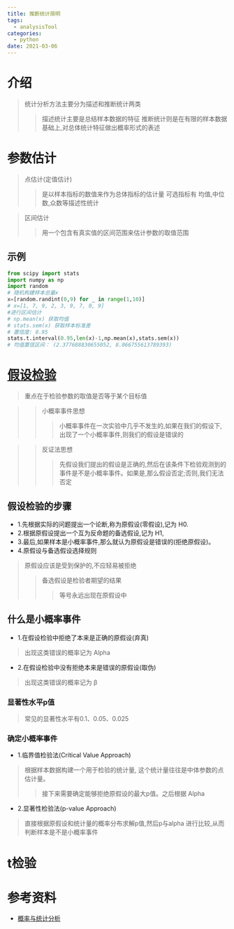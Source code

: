 ```yaml
---
title: 推断统计简明
tags:
  - analysisTool
categories:
  - python 
date: 2021-03-06
---
```

# 介绍

>统计分析方法主要分为描述和推断统计两类
>>描述统计主要是总结样本数据的特征
>>推断统计则是在有限的样本数据基础上,对总体统计特征做出概率形式的表述

# 参数估计
>点估计(定值估计)
>>是以样本指标的数值来作为总体指标的估计量
>>可选指标有 均值,中位数,众数等描述性统计

>区间估计
>>用一个包含有真实值的区间范围来估计参数的取值范围

## 示例
```python
from scipy import stats
import numpy as np
import random
# 随机构建样本总量x
x=[random.randint(0,9) for _ in range(1,10)]
# x=[1, 7, 9, 2, 3, 9, 7, 0, 9]
#进行区间估计
# np.mean(x) 获取均值
# stats.sem(x) 获取样本标准差
# 置信度: 0.95
stats.t.interval(0.95,len(x)-1,np.mean(x),stats.sem(x))
# 均值置信区间： (2.377688830655052, 8.066755613789393)
```

# [假设检验](https://bookdown.org/hezhijian/book/test.html)
>重点在于检验参数的取值是否等于某个目标值

>>小概率事件思想
>>>小概率事件在一次实验中几乎不发生的,如果在我们的假设下,出现了一个小概率事件,则我们的假设是错误的

>>反证法思想
>>>先假设我们提出的假设是正确的,然后在该条件下检验观测到的事件是不是小概率事件。如果是,那么假设否定;否则,我们无法否定

## 假设检验的步骤
- 1.先根据实际的问题提出一个论断,称为原假设(零假设),记为 H0.
- 2.根据原假设提出一个互为反命题的备选假设,记为 H1,
- 3.最后,如果样本是小概率事件,那么就认为原假设是错误的(拒绝原假设)。
- 4.原假设与备选假设选择规则
> 原假设应该是受到保护的,不应轻易被拒绝
>> 备选假设是检验者期望的结果
>>> 等号永远出现在原假设中

## 什么是小概率事件
- 1.在假设检验中拒绝了本来是正确的原假设(弃真)
>出现这类错误的概率记为 Alpha

- 2.在假设检验中没有拒绝本来是错误的原假设(取伪)
>出现这类错误的概率记为 β

### 显著性水平p值
>常见的显著性水平有0.1、0.05、0.025
### 确定小概率事件
- 1.临界值检验法(Critical Value Approach)
>根据样本数据构建一个用于检验的统计量, 这个统计量往往是中体参数的点估计量。
>>接下来需要确定能够拒绝原假设的最大p值。之后根据 Alpha 
- 2.显著性检验法(p-value Approach)
>直接根据原假设和统计量的概率分布求解p值,然后p与alpha 进行比较,从而判断样本是不是小概率事件

#  t检验


# 参考资料
- [概率与统计分析](https://www.cnblogs.com/NaughtyBaby/p/5568668.html)